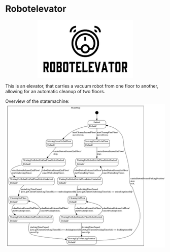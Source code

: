 # Robotelevator

<p align="center">
<img src="./logo.png" width="300">
</p>

This is an elevator, that carries a vacuum robot from one floor to another, allowing for an automatic cleanup of two floors.

Overview of the statemachine:
![Statemachine](src/statemachine/RobotelevatorStatemachine_sm.png)
